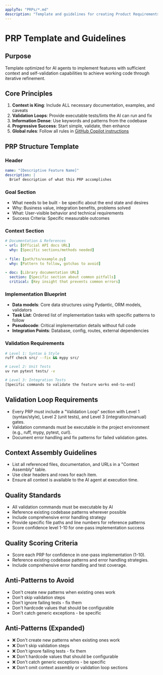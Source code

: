 ```yaml
---
applyTo: "PRPs/*.md"
description: "Template and guidelines for creating Product Requirements Prompts (PRPs)"
---
```


# PRP Template and Guidelines

## Purpose
Template optimized for AI agents to implement features with sufficient context and self-validation capabilities to achieve working code through iterative refinement.

## Core Principles
1. **Context is King**: Include ALL necessary documentation, examples, and caveats
2. **Validation Loops**: Provide executable tests/lints the AI can run and fix
3. **Information Dense**: Use keywords and patterns from the codebase
4. **Progressive Success**: Start simple, validate, then enhance
5. **Global rules**: Follow all rules in [GitHub Copilot instructions](./workspaces/context-engineering-intro/.github/copilot-instructions.md)

## PRP Structure Template

### Header
```yaml
name: "[Descriptive Feature Name]"
description: |
  Brief description of what this PRP accomplishes
```

### Goal Section
- What needs to be built - be specific about the end state and desires
- Why: Business value, integration benefits, problems solved
- What: User-visible behavior and technical requirements
- Success Criteria: Specific measurable outcomes

### Context Section
```yaml
# Documentation & References
- url: [Official API docs URL]
  why: [Specific sections/methods needed]
  
- file: [path/to/example.py] 
  why: [Pattern to follow, gotchas to avoid]
  
- doc: [Library documentation URL]
  section: [Specific section about common pitfalls]
  critical: [Key insight that prevents common errors]
```

### Implementation Blueprint
- **Data models**: Core data structures using Pydantic, ORM models, validators
- **Task List**: Ordered list of implementation tasks with specific patterns to follow
- **Pseudocode**: Critical implementation details without full code
- **Integration Points**: Database, config, routes, external dependencies

### Validation Requirements
```bash
# Level 1: Syntax & Style
ruff check src/ --fix && mypy src/

# Level 2: Unit Tests  
uv run pytest tests/ -v

# Level 3: Integration Tests
[Specific commands to validate the feature works end-to-end]
```

## Validation Loop Requirements
- Every PRP must include a "Validation Loop" section with Level 1 (syntax/style), Level 2 (unit tests), and Level 3 (integration/manual) gates.
- Validation commands must be executable in the project environment (e.g., ruff, mypy, pytest, curl).
- Document error handling and fix patterns for failed validation gates.

## Context Assembly Guidelines
- List all referenced files, documentation, and URLs in a "Context Assembly" table.
- Use clear headers and rows for each item.
- Ensure all context is available to the AI agent at execution time.

## Quality Standards
- All validation commands must be executable by AI
- Reference existing codebase patterns wherever possible
- Include comprehensive error handling strategy
- Provide specific file paths and line numbers for reference patterns
- Score confidence level 1-10 for one-pass implementation success

## Quality Scoring Criteria
- Score each PRP for confidence in one-pass implementation (1-10).
- Reference existing codebase patterns and error handling strategies.
- Include comprehensive error handling and test coverage.

## Anti-Patterns to Avoid
- Don't create new patterns when existing ones work
- Don't skip validation steps
- Don't ignore failing tests - fix them
- Don't hardcode values that should be configurable
- Don't catch generic exceptions - be specific

## Anti-Patterns (Expanded)
- ❌ Don't create new patterns when existing ones work
- ❌ Don't skip validation steps
- ❌ Don't ignore failing tests - fix them
- ❌ Don't hardcode values that should be configurable
- ❌ Don't catch generic exceptions - be specific
- ❌ Don't omit context assembly or validation loop sections

